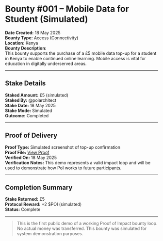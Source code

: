 # Bounty #001 – Mobile Data for Student (Simulated)

**Date Created:** 18 May 2025  
**Bounty Type:** Access (Connectivity)  
**Location:** Kenya  
**Bounty Description:**  
This bounty supports the purchase of a £5 mobile data top-up for a student in Kenya to enable continued online learning. Mobile access is vital for education in digitally underserved areas.

---

## Stake Details

**Staked Amount:** £5 (simulated)  
**Staked By:** @poiarchitect  
**Stake Date:** 18 May 2025  
**Stake Mode:** Simulated  
**Outcome:** Completed

---

## Proof of Delivery

**Proof Type:** Simulated screenshot of top-up confirmation  
**Proof File:** [View Proof](../proofs/Proof-001.png)  
**Verified On:** 18 May 2025  
**Verification Notes:** This demo represents a valid impact loop and will be used to demonstrate how PoI works to future participants.

---

## Completion Summary

**Stake Returned:** £5  
**Protocol Reward:** +2 $POI (simulated)  
**Status:** Complete

---

> This is the first public demo of a working Proof of Impact bounty loop.  
> No actual money was transferred. This bounty was simulated for system demonstration purposes.
